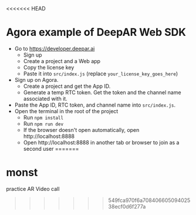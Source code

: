 <<<<<<< HEAD
# Agora example of DeepAR Web SDK 

- Go to https://developer.deepar.ai
  - Sign up
  - Create a project and a Web app
  - Copy the license key
  - Paste it into `src/index.js` (replace `your_license_key_goes_here`)
- Sign up on Agora.
  - Create a project and get the App ID.
  - Generate a temp RTC token. Get the token and the channel name associated with it.
- Paste the App ID, RTC token, and channel name into `src/index.js`.
- Open the terminal in the root of the project
  - Run `npm install`
  - Run `npm run dev`
  - If the browser doesn't open automatically, open http://localhost:8888
  - Open http://localhost:8888 in another tab or browser to join as a second user
=======
# monst
practice AR Video call
>>>>>>> 549fca970f6a70840660509402538ecf0d6f277a
